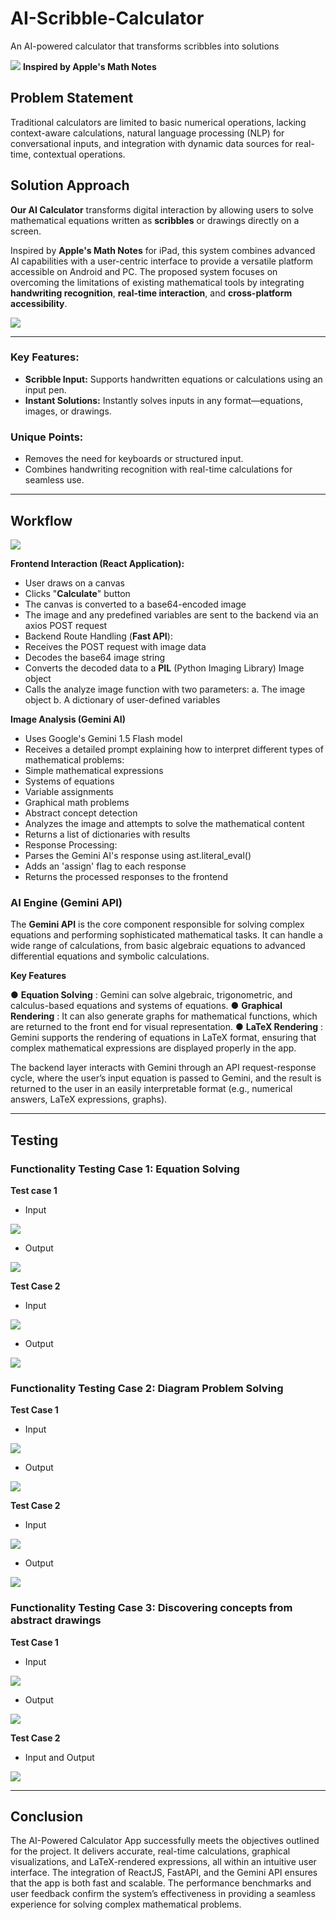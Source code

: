 # AI-Scribble-Calculator
An AI-powered calculator that transforms scribbles into solutions 

![](https://github.com/Amjt11/AI-Scribble-Calculator/blob/main/images/ipados_18_calc_1718086821202.jpg)
                                                **Inspired by Apple's  Math  Notes**

## Problem Statement
Traditional calculators are limited to basic numerical operations, lacking context-aware calculations, natural language processing (NLP) for conversational inputs, and integration with dynamic data sources for real-time, contextual operations.

## Solution Approach
**Our AI Calculator** transforms digital interaction by allowing users to solve mathematical equations written as **scribbles** or drawings directly on a screen. 

Inspired  by  **Apple's  Math  Notes**  for  iPad,  this  system  combines advanced  AI  capabilities  with  a  user-centric  interface  to  provide  a  versatile platform  accessible  on  Android  and  PC.  The  proposed  system  focuses on overcoming  the  limitations  of  existing  mathematical  tools  by  integrating **handwriting recognition**, **real-time interaction**, and **cross-platform accessibility**.

![](https://github.com/Amjt11/AI-Scribble-Calculator/blob/main/images/9.png)

---

### Key Features: 

- **Scribble Input:** Supports handwritten equations or calculations using an input pen.  
- **Instant Solutions:** Instantly solves inputs in any format—equations, images, or drawings.  

### Unique Points: 
- Removes the need for keyboards or structured input.  
- Combines handwriting recognition with real-time calculations for seamless use.

---

## Workflow

![](https://github.com/Amjt11/AI-Scribble-Calculator/blob/main/images/Workflow.png)

**Frontend Interaction (React Application):**

- User draws on a canvas
- Clicks "**Calculate**" button
- The canvas is converted to a base64-encoded image
- The image and any predefined variables are sent to the backend via an axios POST request
- Backend Route Handling (**Fast API**):
- Receives the POST request with image data
- Decodes the base64 image string
- Converts the decoded data to a **PIL** (Python Imaging Library) Image object
- Calls the analyze image function with two parameters: a. The image object b. A dictionary of user-defined variables


**Image Analysis (Gemini AI)**

- Uses Google's Gemini 1.5 Flash model
- Receives a detailed prompt explaining how to interpret different types of mathematical problems:
- Simple mathematical expressions
- Systems of equations
- Variable assignments
- Graphical math problems
- Abstract concept detection
- Analyzes the image and attempts to solve the mathematical content
- Returns a list of dictionaries with results
- Response Processing:
- Parses the Gemini AI's response using ast.literal_eval()
- Adds an 'assign' flag to each response
- Returns the processed responses to the frontend

### AI Engine (Gemini API)
The  **Gemini  API**  is  the  core  component  responsible  for  solving  complex 
equations  and  performing  sophisticated  mathematical  tasks.  It  can  handle  a 
wide  range  of  calculations,  from  basic  algebraic  equations  to  advanced 
differential equations and symbolic calculations.

**Key Features** 

●  **Equation  Solving** :  Gemini  can  solve  algebraic,  trigonometric, and 
calculus-based equations and systems of equations. 
●  **Graphical  Rendering** :  It  can  also  generate  graphs  for  mathematical 
functions, which are returned to the front end for visual representation. 
●  **LaTeX  Rendering** :  Gemini  supports  the  rendering  of  equations  in  LaTeX 
format,  ensuring  that  complex  mathematical  expressions  are  displayed 
properly in the app. 

The  backend  layer  interacts  with  Gemini  through  an  API  request-response 
cycle,  where  the  user’s  input  equation  is  passed  to  Gemini,  and  the  result  is 
returned  to  the  user  in  an  easily  interpretable  format  (e.g.,  numerical  answers, 
LaTeX expressions, graphs). 

---


## Testing

### Functionality Testing Case 1:  Equation  Solving
**Test case 1**

- Input

![](https://github.com/Amjt11/AI-Scribble-Calculator/blob/main/images/1.png)

- Output

![](https://github.com/Amjt11/AI-Scribble-Calculator/blob/main/images/2.png)


**Test Case 2**

- Input

![](https://github.com/Amjt11/AI-Scribble-Calculator/blob/main/images/3.png)

- Output

![](https://github.com/Amjt11/AI-Scribble-Calculator/blob/main/images/4.png)


### Functionality Testing Case 2:  Diagram Problem  Solving

**Test Case 1**

- Input

![](https://github.com/Amjt11/AI-Scribble-Calculator/blob/main/images/5.png)

- Output

![](https://github.com/Amjt11/AI-Scribble-Calculator/blob/main/images/6.png)

**Test Case 2**

- Input

![](https://github.com/Amjt11/AI-Scribble-Calculator/blob/main/images/7.png)

- Output

![](https://github.com/Amjt11/AI-Scribble-Calculator/blob/main/images/8.png)


 ### Functionality Testing Case 3: Discovering  concepts  from  abstract  drawings
 
**Test Case 1**

- Input

![](https://github.com/Amjt11/AI-Scribble-Calculator/blob/main/images/10.png)


- Output

![](https://github.com/Amjt11/AI-Scribble-Calculator/blob/main/images/11.png)


**Test Case 2**

- Input and Output

![](https://github.com/Amjt11/AI-Scribble-Calculator/blob/main/images/12.png)

---

## Conclusion
The  AI-Powered  Calculator  App  successfully  meets  the  objectives outlined  for  the  project.  It  delivers  accurate,  real-time  calculations,  graphical visualizations,  and  LaTeX-rendered  expressions,  all  within  an intuitive  user interface.  The  integration  of  ReactJS,  FastAPI,  and  the  Gemini  API  ensures that  the  app  is  both  fast  and  scalable.  The  performance  benchmarks  and  user feedback  confirm  the  system’s  effectiveness in  providing  a  seamless experience for solving complex mathematical problems.



